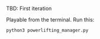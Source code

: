 TBD: First iteration

Playable from the terminal. Run this:
```bash
python3 powerlifting_manager.py
```
